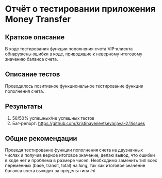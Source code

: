 # Отчёт о тестировании приложения Money Transfer

## Краткое описание

В ходе тестирования функции пополнения счета VIP-клиента обнаружены ошибки в коде, приводящие к неверному итоговому значению баланса счета.

## Описание тестов

Проводилось позитивное функциональное тестирование функции пополнения счета.

## Результаты

1. 50/50% успешных/не успешных тестов
2. Баг-репорт: https://github.com/kristinavenevtseva/java-2.1/issues

## Общие рекомендации

Проведя тестирование функции пополнения счета на двузначных числах и получив верное итоговое значение, делаю вывод, что ошибки в коде нет и проблема в размере чисел. Необходимо заменить тип всех переменных (base, transit, total) на *long*, так как итоговое значение баланса счета выходит за пределы типа *int*.
